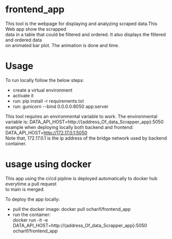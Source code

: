 # frontend_app
This tool is the webpage for displaying and analyzing scraped data.This Web app show the scrapped\
data in a table that could be filtered and ordered. It also displays the filtered and ordered data\
on animated bar plot. The animation is done and time. 

# Usage
To run locally follow the below steps:
- create a virtual environment
- activate it
- run: pip install -r requirements.txt
- run: gunicorn --bind 0.0.0.0:8050 app:server

This tool requires an environmental variable to work. The environmental variable is:
DATA_API_HOST=http://{address_Of_data_Scrapper_app}:5050 \
example when deploying locally both backend and frontend: DATA_API_HOST=http://172.17.0.1:5050 \
Note that, 172.17.0.1 is the ip address of the bridge network used by backend container.

# usage using docker
This app using the ci/cd pipline is deployed automatically to docker hub everytime a pull request\
to main is merged.

To deploy the app locally:
- pull the docker image: docker pull ocharif/frontend_app
- run the container:\
  docker run -it -e DATA_API_HOST=http://{address_Of_data_Scrapper_app}:5050 ocharif/frontend_app